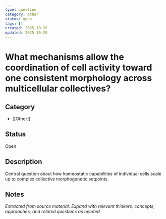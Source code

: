 ```yaml
---
type: question
category: other
status: open
tags: []
created: 2025-10-20
updated: 2025-10-20
---
```


# What mechanisms allow the coordination of cell activity toward one consistent morphology across multicellular collectives?

## Category

- [[Other]]

## Status

Open

## Description

Central question about how homeostatic capabilities of individual cells scale up to complex collective morphogenetic setpoints.

## Notes

*Extracted from source material. Expand with relevant thinkers, concepts, approaches, and related questions as needed.*
